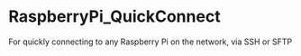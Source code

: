 # RaspberryPi_QuickConnect
For quickly connecting to any Raspberry Pi on the network, via SSH or SFTP
